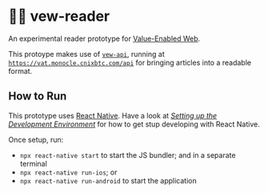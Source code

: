 # 👨‍🔬 vew-reader

An experimental reader prototype for [Value-Enabled Web](https://github.com/seetee-io/value-enabled-web).

This protoype makes use of [`vew-api`](https://github.com/seetee-io/vew-api), running at [`https://vat.monocle.cnixbtc.com/api`](https://vat.monocle.cnixbtc.com/api) for bringing articles into a readable format.

## How to Run

This prototype uses [React Native](https://reactnative.dev).
Have a look at [_Setting up the Development Environment_](https://reactnative.dev/docs/environment-setup) for how to get stup developing with React Native.

Once setup, run:

- `npx react-native start` to start the JS bundler; and in a separate terminal
- `npx react-native run-ios`; or
- `npx react-native run-android` to start the application
